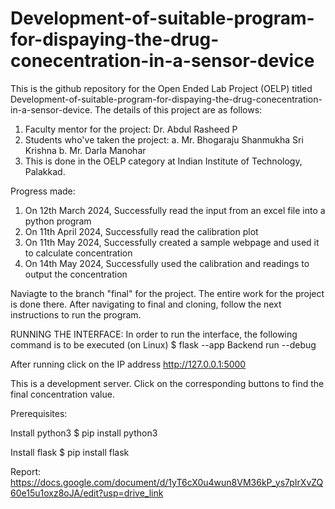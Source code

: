 # Development-of-suitable-program-for-dispaying-the-drug-conecentration-in-a-sensor-device
This is the github repository for the Open Ended Lab Project (OELP) titled Development-of-suitable-program-for-dispaying-the-drug-conecentration-in-a-sensor-device. The details of this project are as follows:
1. Faculty mentor for the project: Dr. Abdul Rasheed P
2. Students who've taken the project:
    a. Mr. Bhogaraju Shanmukha Sri Krishna
    b. Mr. Darla Manohar
3. This is done in the OELP category at Indian Institute of Technology, Palakkad.

Progress made:
1. On 12th March 2024, Successfully read the input from an excel file into a python program
2. On 11th April 2024, Successfully read the calibration plot
3. On 11th May 2024, Successfully created a sample webpage and used it to calculate concentration
4. On 14th May 2024, Successfully used the calibration and readings to output the concentration

Naviagte to the branch "final" for the project. The entire work for the project is done there.
After navigating to final and cloning, follow the next instructions to run the program. 

RUNNING THE INTERFACE:
In order to run the interface, the following command is to be executed (on Linux)
$ flask --app Backend run --debug

After running click on the IP address
http://127.0.0.1:5000

This is a development server. Click on the corresponding buttons to find the final concentration value.

Prerequisites:

Install python3
$ pip install python3

Install flask
$ pip install flask

Report:
https://docs.google.com/document/d/1yT6cX0u4wun8VM36kP_ys7pIrXvZQ60e15u1oxz8oJA/edit?usp=drive_link
